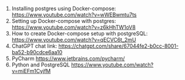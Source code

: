 1. Installing postgres using Docker-compose: https://www.youtube.com/watch?v=wWEBwmtu7ts
2. Setting up Docker-compose with postgres: https://www.youtube.com/watch?v=z6kHhTW1oV8
3. How to create Docker-compose setup with postgreSQL: https://www.youtube.com/watch?v=qECVC6t_2mU
4. ChatGPT chat link: https://chatgpt.com/share/67044fe2-b0cc-8001-ba52-b90cdce6aa10
5. PyCharm https://www.jetbrains.com/pycharm/
6. Python and PostgreSQL https://www.youtube.com/watch?v=miEFm1CyjfM
